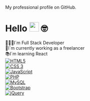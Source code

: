 My professional profile on GitHub.

# Hello <img src="https://media.giphy.com/media/hvRJCLFzcasrR4ia7z/giphy.gif" width="30"> 🤓
👨🏽‍💻I´m Full Stack Developer<br>
💼I´m currently working as a freelancer<br>
📚I´m learning React<br>
[![HTML5](https://img.shields.io/badge/HTML5-E34F26?style=for-the-badge&logo=html5&logoColor=white)](https://hcode.com.br/cursos/HTML5)<br>
[![CSS 3](https://img.shields.io/badge/CSS3-1572B6?style=for-the-badge&logo=css3&logoColor=white)](https://hcode.com.br/cursos/CSS3)<br>
[![JavaScript](https://img.shields.io/badge/JavaScript-F7DF1E?style=for-the-badge&logo=javascript&logoColor=black)](https://hcode.com.br/cursos/JSFULL)<br>
[![PHP](https://img.shields.io/badge/PHP-777BB4?style=for-the-badge&logo=php&logoColor=white)](https://hcode.com.br/cursos/PHP)<br>
[![MySQL](https://img.shields.io/badge/MySQL-4479A1?style=for-the-badge&logo=mysql&logoColor=white)](https://hcode.com.br/cursos/MySQL)<br>
[![Bootstrap](https://img.shields.io/badge/Bootstrap-7952B3?style=for-the-badge&logo=bootstrap&logoColor=white)](https://hcode.com.br/cursos/Bootstrap)<br>
[![jQuery](https://img.shields.io/badge/jQuery-0769AD?style=for-the-badge&logo=jquery&logoColor=white)](https://hcode.com.br/cursos/jQuery)<br>




<a href="#">

</a>
